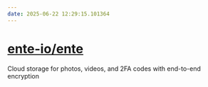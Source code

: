 ```yaml
---
date: 2025-06-22 12:29:15.101364
---
```


# [ente-io/ente](https://github.com/ente-io/ente)

Cloud storage for photos, videos, and 2FA codes with end-to-end encryption